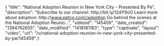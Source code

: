{
    "title": "National Adoption Reunion in New York City - Presented By Pe",
    "description": "Subscribe to our channel: http:\/\/bit.ly\/12dY9oO Learn more about adoption: http:\/\/www.petco.com\/adoption Go behind the scenes at the National Adoption Reunio...",
    "videoid": "145459",
    "date_created": "1394762655",
    "date_modified": "1418181183",
    "type": "captivate",
    "layout": "video",
    "url": "\/v\/national-adoption-reunion-in-new-york-city-presented-by-pe\/145459"
}